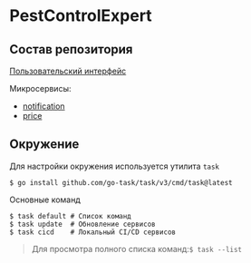 # PestControlExpert
## Состав репозитория
[Пользовательский интерфейс](www/README.md)

Микросервисы:
* [notification](notification/README.md)
* [price](price/README.md)

## Окружение
Для настройки окружения используется утилита `task`
```
$ go install github.com/go-task/task/v3/cmd/task@latest
```
Основные команд
```
$ task default # Список команд
$ task update  # Обновление сервисов
$ task cicd    # Локальный CI/CD сервисов
```
> Для просмотра полного списка команд:`$ task --list`
